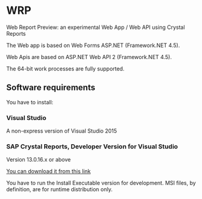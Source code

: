 WRP
===

Web Report Preview: an experimental Web App / Web API using Crystal Reports

The Web app is based on Web Forms ASP.NET (Framework.NET 4.5).

Web Apis are based on ASP.NET Web API 2 (Framework.NET 4.5).

The 64-bit work processes are fully supported.

Software requirements
--------------------------

You have to install:

### Visual Studio
A non-express version of Visual Studio 2015

### SAP Crystal Reports, Developer Version for Visual Studio
Version 13.0.16.x or above

[You can download it from this link](https://wiki.scn.sap.com/wiki/display/BOBJ/Crystal+Reports%2C+Developer+for+Visual+Studio+Downloads)

You have to run the Install Executable version for development.
MSI files, by definition, are for runtime distribution only.
